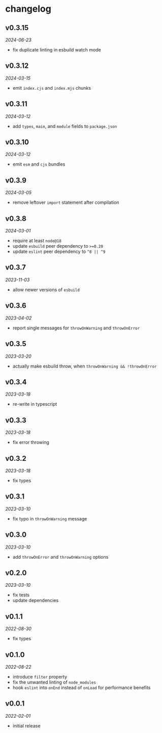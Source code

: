# changelog

## v0.3.15
_2024-06-23_
* fix duplicate linting in esbuild watch mode

## v0.3.12
_2024-03-15_

* emit `index.cjs` and `index.mjs` chunks

## v0.3.11
_2024-03-12_

* add `types`, `main`, and `module` fields to `package.json`

## v0.3.10
_2024-03-12_

* emit `esm` and `cjs` bundles

## v0.3.9
_2024-03-05_

* remove leftover `import` statement after compilation

## v0.3.8
_2024-03-01_

* require at least `node@18`
* update `esbuild` peer dependency to `>=0.20`
* update `eslint` peer dependency to `^8 || ^9`

## v0.3.7
_2023-11-03_

* allow newer versions of `esbuild`

## v0.3.6
_2023-04-02_

* report single messages for `throwOnWarning` and `throwOnError`

## v0.3.5
_2023-03-20_

* actually make esbuild throw, when `throwOnWarning && !throwOnError`

## v0.3.4
_2023-03-18_

* re-write in typescript

## v0.3.3
_2023-03-18_

* fix error throwing

## v0.3.2
_2023-03-18_

* fix types

## v0.3.1
_2023-03-10_

* fix typo in `throwOnWarning` message

## v0.3.0
_2023-03-10_

* add `throwOnError` and `throwOnWarning` options

## v0.2.0
_2023-03-10_

* fix tests
* update dependencies

## v0.1.1
_2022-08-30_

* fix types

## v0.1.0
_2022-08-22_

* introduce `filter` property
* fix the unwanted linting of `node_modules`
* hook `eslint` into `onEnd` instead of `onLoad` for performance benefits

## v0.0.1
_2022-02-01_

* initial release

